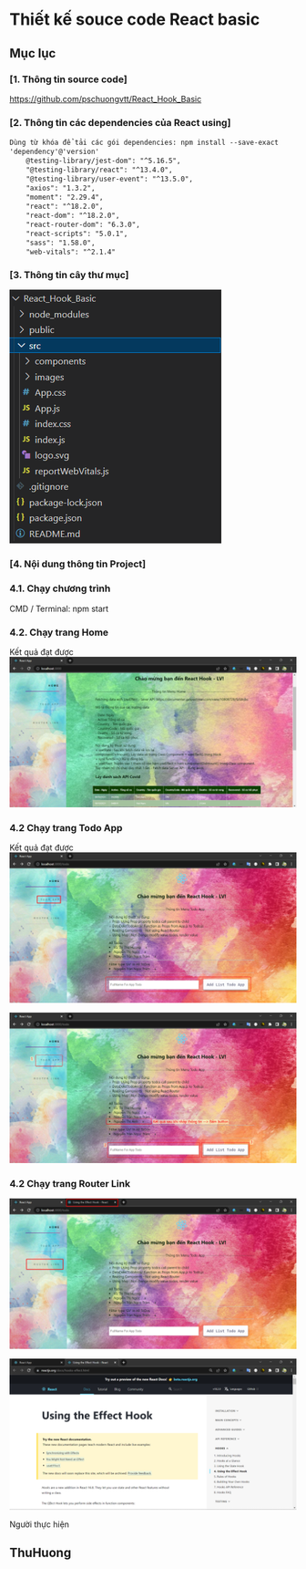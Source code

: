 # Thiết kế souce code React basic
## Mục lục

### [1. Thông tin source code]
https://github.com/pschuongvtt/React_Hook_Basic

### [2. Thông tin các dependencies của React using]
```
Dùng từ khóa để tải các gói dependencies: npm install --save-exact 'dependency'@'version'
    @testing-library/jest-dom": "^5.16.5",
    "@testing-library/react": "^13.4.0",
    "@testing-library/user-event": "^13.5.0",
    "axios": "1.3.2",
    "moment": "2.29.4",
    "react": "^18.2.0",
    "react-dom": "^18.2.0",
    "react-router-dom": "6.3.0",
    "react-scripts": "5.0.1",
    "sass": "1.58.0",
    "web-vitals": "^2.1.4"
```

### [3. Thông tin cây thư mục]
![](./images/CayThuMuc.png)

### [4. Nội dung thông tin Project]
### 4.1. Chạy chương trình 
CMD / Terminal: npm start

### 4.2. Chạy trang Home
Kết quả đạt được 
![](./images/HomePage.png)

### 4.2 Chạy trang Todo App 
Kết quả đạt được 
![](./images/TodoAppBefore.png)

![](./images/TodoAppAfter.png)

### 4.2 Chạy trang Router Link
![](./images/RouterLinkBefore.png)

![](./images/RouterLinkAfter.png)

Người thực hiện 
## ThuHuong